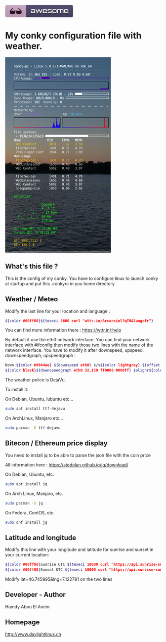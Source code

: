![Awesome](awesome.svg)

# My conky configuration file with weather. 


![Screenshot](screenshot.png)


## What's this file ?

This is the config of my conky. You have to configure linux to launch conky at startup and put this .conkyrc in you home directory.  


## Weather / Meteo

Modify the last line for your location and language :

```sh
${color #00ff00}${texeci 3600 curl "wttr.in/Arconciel?qT0&lang=fr"}
```
You can find more information there : https://wttr.in/:help


By default it use the eth0 network interface. You can find your network interface with #ifconfig then modify those two lines with the name of the network interface. You have to modify it after downspeed, upspeed, downspeedgraph, upspeedgraph :

```sh
Down:${color #8844ee} ${downspeed eth0} k/s${color lightgrey} ${offset 70}Up:${color #22ccff} ${upspeed eth0} k/s
${color black}${downspeedgraph eth0 32,150 ff0000 0000ff} $alignr${color black}${upspeedgraph eth0 32,150 0000ff ff0000}
```

The weather police is DejaVu.


To install it:

On Debian, Ubuntu, lubuntu etc...

```sh
sudo apt install ttf-dejavu
```

On ArchLinux, Manjaro etc...

```sh
sudo pacman -S ttf-dejavu
```
## Bitecon / Ethereum price display

You need to install jq to be able to parse the json file with the coin price

All information here : https://stedolan.github.io/jq/download/

On Debian, Ubuntu, etc.

```sh
sudo apt install jq
```

On Arch Linux, Manjaro, etc.


```sh
sudo pacman -S jq
```

On Fedora, CentOS, etc.

```sh
sudo dnf install jq
```

## Latitude and longitude

Modify this line with your longitude and latitude for sunrise and sunset in your current location:

```sh
${color #00ff00}Sunrise UTC ${texeci 10000 curl "https://api.sunrise-sunset.org/json?lat=46.745995&lng=7.122781&date=today" | jq '.results.sunrise'}
${color #00ff00}Sunset UTC ${texeci 10000 curl "https://api.sunrise-sunset.org/json?lat=46.745995&lng=7.122781&date=today" | jq '.results.sunset'}
```
Modify lat=46.745995&lng=7.122781 on the two lines

## Developer - Author

Hamdy Abou El Anein


## Homepage

http://www.daylightlinux.ch 
